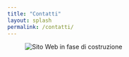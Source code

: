 ```yaml
---
title: "Contatti"
layout: splash
permalink: /contatti/
---
```


<figure>
  <img src="{{ site.baseurl }}/assets/img/Website-Under-Construction.jpg" alt="Sito Web in fase di costruzione"/>
</figure>
